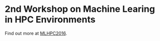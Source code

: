 # 2nd Workshop on Machine Learing in HPC Environments

Find out more at [MLHPC2016](http://ornlcda.github.io/MLHPC2016).
